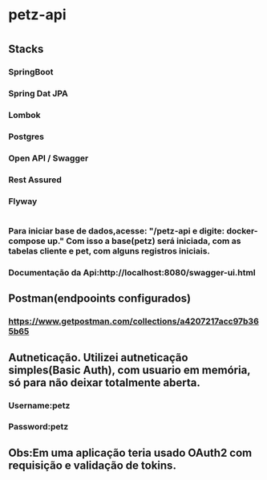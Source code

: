 # petz-api
#
## Stacks
### SpringBoot
### Spring Dat JPA
### Lombok
### Postgres
### Open API / Swagger
### Rest Assured
### Flyway
#
### Para iniciar base de dados,acesse: "/petz-api e digite: docker-compose up." Com isso a base(petz) será iniciada, com as tabelas cliente e pet, com alguns registros iniciais.

### Documentação da Api:http://localhost:8080/swagger-ui.html

## Postman(endpooints configurados)
### https://www.getpostman.com/collections/a4207217acc97b365b65

## Autneticação. Utilizei autneticação simples(Basic Auth), com usuario em memória, só para não deixar totalmente aberta.
### Username:petz
### Password:petz

## Obs:Em uma aplicação teria usado OAuth2 com requisição e validação de tokins.
